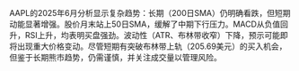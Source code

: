 AAPL的2025年6月分析显示复杂趋势：长期（200日SMA）仍明确看跌，但短期动能显著增强。股价月末站上50日SMA，缓解了中期下行压力。MACD从负值回升，RSI上升，均表明买盘强劲。波动性（ATR、布林带收窄）下降，预示可能即将出现重大价格变动。尽管短期有突破布林带上轨（205.69美元）的买入机会，但鉴于长期熊市趋势，仍需谨慎，并关注成交量以管理风险。